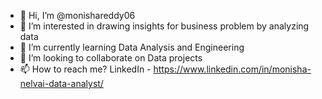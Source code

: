 - 👋 Hi, I’m @monishareddy06
- 👀 I’m interested in drawing insights for business problem by analyzing data
- 🌱 I’m currently learning Data Analysis and Engineering
- 💞️ I’m looking to collaborate on Data projects
- 📫 How to reach me? LinkedIn - https://www.linkedin.com/in/monisha-nelvai-data-analyst/

<!---
monishareddy06/monishareddy06 is a ✨ special ✨ repository because its `README.md` (this file) appears on your GitHub profile.
You can click the Preview link to take a look at your changes.
--->
